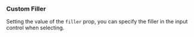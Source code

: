### Custom Filler

Setting the value of the `filler` prop, you can specify the filler in the input control when selecting.
